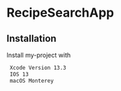 # RecipeSearchApp

## Installation

Install my-project with 

```bash
 Xcode Version 13.3
 IOS 13
 macOS Monterey
```
    
